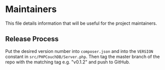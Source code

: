 # Maintainers

This file details information that will be useful for the project maintainers.

## Release Process

Put the desired version number into `composer.json` and into the `VERSION` constant in `src/PHPCouchDB/Server.php`.  Then tag the master branch of the repo with the matching tag e.g. "v0.1.2" and push to GitHub.
